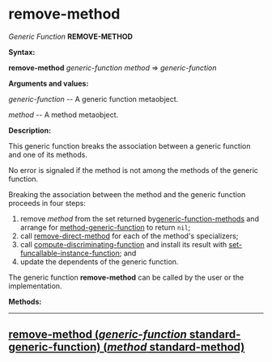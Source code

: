 remove-method
=============

*Generic Function* **REMOVE-METHOD**

**Syntax:**

**remove-method** *generic-function* *method* => *generic-function*

**Arguments and values:**

*generic-function* -- A generic function metaobject.

*method* -- A method metaobject.

**Description:**

This generic function breaks the association between a generic function and one of its methods.

No error is signaled if the method is not among the methods of the generic function.

Breaking the association between the method and the generic function proceeds in four steps:

1.  remove *method* from the set returned by[generic-function-methods](/meta-object-protocol/generic-function-methods) and arrange for [method-generic-function](/meta-object-protocol/method-generic-function) to return `nil`;
2.  call [remove-direct-method](/meta-object-protocol/remove-direct-method) for each of the method's specializers;
3.  call [compute-discriminating-function](/meta-object-protocol/compute-discriminating-function) and install its result with [set-funcallable-instance-function](/meta-object-protocol/set-funcallable-instance-function); and
4.  update the dependents of the generic function.

The generic function **remove-method** can be called by the user or the implementation.

**Methods:**

  -----------------------------------------------------------------------------------------------------------------------------------------------------------
  [**remove-method** (*generic-function* standard-generic-function) (*method* standard-method)](/meta-object-protocol/remove-method-standard-generic-function-standard-method)
  -----------------------------------------------------------------------------------------------------------------------------------------------------------


